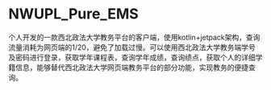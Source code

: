 # NWUPL_Pure_EMS
个人开发的一款西北政法大学教务平台的客户端，使用kotlin+jetpack架构，查询流量消耗为网页端的1/20，避免了加载过慢。可以使用西北政法大学教务端学号及密码进行登录，获取学年课程表，查询学年成绩，查询绩点，获取个人的详细学籍信息，能够替代西北政法大学网页端教务平台的部分功能，实现教务的便捷查询。
